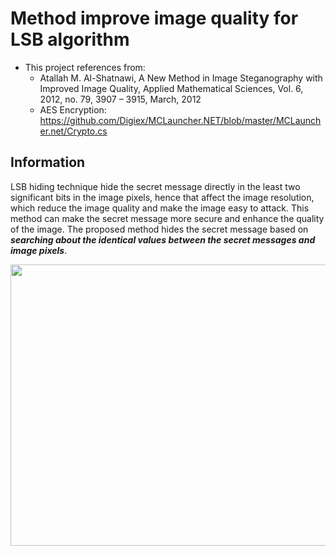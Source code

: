 # Method improve image quality for LSB algorithm
- This project references from: 
  - Atallah M. Al-Shatnawi, A New Method in Image Steganography with Improved Image Quality, Applied Mathematical Sciences, Vol. 6, 2012,   no. 79, 3907 – 3915, March, 2012
  - AES Encryption: https://github.com/Digiex/MCLauncher.NET/blob/master/MCLauncher.net/Crypto.cs

## Information 
   LSB hiding technique hide the secret message directly in the least two significant bits in the image pixels, hence that affect the image resolution, which reduce the image quality and make the image easy to attack.
  This method can make the secret message more secure and enhance the quality of the image. The proposed method hides the secret message based on ***searching about the identical values between the secret messages and image pixels***.
  
<img src="https://i.imgur.com/DgRPKF6.png" width="520px" height="450px">
